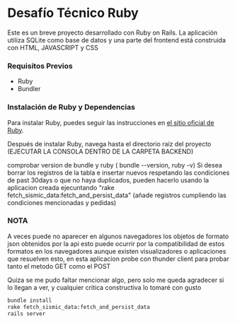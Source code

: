 # Desafío Técnico Ruby

Este es un breve proyecto desarrollado con Ruby on Rails. La aplicación utiliza SQLite como base de datos y una parte del frontend está construida con HTML, JAVASCRIPT y CSS

### Requisitos Previos
- Ruby
- Bundler

### Instalación de Ruby y Dependencias
Para instalar Ruby, puedes seguir las instrucciones en [el sitio oficial de Ruby](https://www.ruby-lang.org/es/documentation/installation/).

Después de instalar Ruby, navega hasta el directorio raíz del proyecto (EJECUTAR LA CONSOLA DENTRO DE LA CARPETA BACKEND)

comprobar version de bundle y ruby ( bundle --version, ruby -v)
Si desea borrar los registros de la tabla e insertar nuevos respetando las condiciones de past 30days o que no haya duplicados, pueden hacerlo usando la aplicacion creada ejecuntando
"rake fetch_sismic_data:fetch_and_persist_data" (añade registros cumpliendo las condiciones mencionadas y pedidas)


### NOTA
A veces puede no aparecer en algunos navegadores los objetos de formato json obtenidos por la api esto puede ocurrir por la compatibilidad de estos formatos en los navegadores aunque existen visualizadores o aplicaciones que resuelven esto,
en esta aplicacion probe con thunder client para probar tanto el metodo GET como el POST

Quiza se me pudo faltar mencionar algo, pero solo me queda agradecer si lo llegan a ver, y cualquier critica constructiva lo tomaré con gusto

```bash
bundle install
rake fetch_sismic_data:fetch_and_persist_data
rails server
